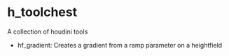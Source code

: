 # h_toolchest
A collection of houdini tools


- hf_gradient: Creates a gradient from a ramp parameter on a heightfield

